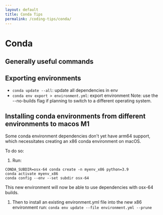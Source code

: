 ```yaml
---
layout: default
title: Conda Tips
permalink: /coding-tips/conda/
---
```

# Conda
## Generally useful commands

## Exporting environments
- `conda update --all`: update all dependencies in env
- `conda env export > environment.yml`: export environment Note: use the --no-builds flag if planning to switch to a different operating system.

## Installing conda environments from different environments to macos M1

Some conda environment dependencies don't yet have arm64 support, which necessitates creating an x86 conda environment on macOS.

To do so:
1. Run: 
```
CONDA_SUBDIR=osx-64 conda create -n myenv_x86 python=3.9
conda activate myenv_x86
conda config --env --set subdir osx-64
```
This new environment will now be able to use dependencies with osx-64 builds. 

1. Then to install an existing environment.yml file into the new x86 environment run:
`conda env update --file environment.yml --prune`